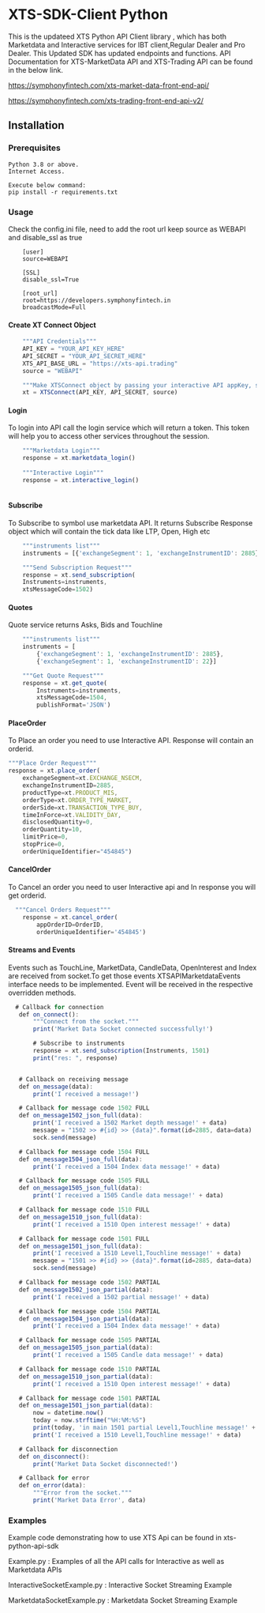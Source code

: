 # XTS-SDK-Client Python

This is the updateed XTS Python API Client library , which has both Marketdata and Interactive services for IBT client,Regular Dealer and Pro Dealer.
This Updated SDK has updated endpoints and functions.
API Documentation for XTS-MarketData API and XTS-Trading API can be found in the below link.

https://symphonyfintech.com/xts-market-data-front-end-api/

https://symphonyfintech.com/xts-trading-front-end-api-v2/

## Installation

### Prerequisites

    Python 3.8 or above.
    Internet Access.
    
    Execute below command:
    pip install -r requirements.txt

### Usage
Check the config.ini file, need to add the root url keep source as WEBAPI and disable_ssl as true
```
	[user]
	source=WEBAPI

	[SSL]
	disable_ssl=True

	[root_url]
	root=https://developers.symphonyfintech.in
	broadcastMode=Full
```

#### Create XT Connect Object

```js
    """API Credentials"""  
	API_KEY = "YOUR_API_KEY_HERE"
	API_SECRET = "YOUR_API_SECRET_HERE"
	XTS_API_BASE_URL = "https://xts-api.trading"
	source = "WEBAPI"

	"""Make XTSConnect object by passing your interactive API appKey, secretKey and source"""
	xt = XTSConnect(API_KEY, API_SECRET, source)
```

#### Login
To login into API call the login service which will return a token. This token will help you to access other services throughout the session.
```js
	"""Marketdata Login"""
    response = xt.marketdata_login()
	
	"""Interactive Login"""
	response = xt.interactive_login()
	
```

#### Subscribe
To Subscribe to symbol use marketdata API. It returns Subscribe Response object which will contain the tick data like LTP, Open, High etc
```js
	"""instruments list"""
	instruments = [{'exchangeSegment': 1, 'exchangeInstrumentID': 2885},{'exchangeSegment': 1, 'exchangeInstrumentID': 22}]

	"""Send Subscription Request"""
	response = xt.send_subscription(
    Instruments=instruments,
    xtsMessageCode=1502)
```

#### Quotes
Quote service returns Asks, Bids and Touchline
```js
	"""instruments list"""
	instruments = [
		{'exchangeSegment': 1, 'exchangeInstrumentID': 2885},
		{'exchangeSegment': 1, 'exchangeInstrumentID': 22}]

	"""Get Quote Request"""
	response = xt.get_quote(
		Instruments=instruments,
		xtsMessageCode=1504,
		publishFormat='JSON')
```
#### PlaceOrder
To Place an order you need to use Interactive API. Response will contain an orderid.
```js
"""Place Order Request"""
response = xt.place_order(
    exchangeSegment=xt.EXCHANGE_NSECM,
    exchangeInstrumentID=2885,
    productType=xt.PRODUCT_MIS,
    orderType=xt.ORDER_TYPE_MARKET,
    orderSide=xt.TRANSACTION_TYPE_BUY,
    timeInForce=xt.VALIDITY_DAY,
    disclosedQuantity=0,
    orderQuantity=10,
    limitPrice=0,
    stopPrice=0,
    orderUniqueIdentifier="454845")
```

#### CancelOrder
To Cancel an order you need to user Interactive api and In response you will get orderid.
```js
  """Cancel Orders Request"""
    response = xt.cancel_order(
        appOrderID=OrderID,
        orderUniqueIdentifier='454845')
 ```
 
 #### Streams and Events
 Events such as TouchLine, MarketData, CandleData, OpenInterest and Index are received from socket.To get those events XTSAPIMarketdataEvents interface needs to be implemented. 
 Event will be received in the respective overridden methods.
 ```js
   # Callback for connection
	def on_connect():
		"""Connect from the socket."""
		print('Market Data Socket connected successfully!')

		# Subscribe to instruments
		response = xt.send_subscription(Instruments, 1501)
		print("res: ", response)


	# Callback on receiving message
	def on_message(data):
		print('I received a message!')

	# Callback for message code 1502 FULL
	def on_message1502_json_full(data):
		print('I received a 1502 Market depth message!' + data)
		message = "1502 >> #{id} >> {data}".format(id=2885, data=data)
		sock.send(message)

	# Callback for message code 1504 FULL
	def on_message1504_json_full(data):
		print('I received a 1504 Index data message!' + data)

	# Callback for message code 1505 FULL
	def on_message1505_json_full(data):
		print('I received a 1505 Candle data message!' + data)

	# Callback for message code 1510 FULL
	def on_message1510_json_full(data):
		print('I received a 1510 Open interest message!' + data)

	# Callback for message code 1501 FULL
	def on_message1501_json_full(data):
		print('I received a 1510 Level1,Touchline message!' + data)
		message = "1501 >> #{id} >> {data}".format(id=2885, data=data)
		sock.send(message)

	# Callback for message code 1502 PARTIAL
	def on_message1502_json_partial(data):
		print('I received a 1502 partial message!' + data)

	# Callback for message code 1504 PARTIAL
	def on_message1504_json_partial(data):
		print('I received a 1504 Index data message!' + data)

	# Callback for message code 1505 PARTIAL
	def on_message1505_json_partial(data):
		print('I received a 1505 Candle data message!' + data)

	# Callback for message code 1510 PARTIAL
	def on_message1510_json_partial(data):
		print('I received a 1510 Open interest message!' + data)

	# Callback for message code 1501 PARTIAL
	def on_message1501_json_partial(data):
		now = datetime.now()
		today = now.strftime("%H:%M:%S")
		print(today, 'in main 1501 partial Level1,Touchline message!' + data + ' \n')
		print('I received a 1510 Level1,Touchline message!' + data)

	# Callback for disconnection
	def on_disconnect():
		print('Market Data Socket disconnected!')

	# Callback for error
	def on_error(data):
		"""Error from the socket."""
		print('Market Data Error', data)
 ```

### Examples
Example code demonstrating how to use XTS Api can be found in xts-python-api-sdk

Example.py : Examples of all the API calls for Interactive as well as Marketdata APIs

InteractiveSocketExample.py : Interactive Socket Streaming Example

MarketdataSocketExample.py : Marketdata Socket Streaming Example

